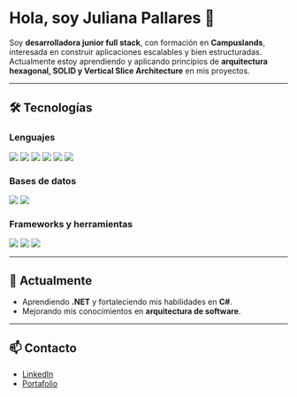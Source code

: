 # Hola, soy Juliana Pallares 👋

Soy **desarrolladora junior full stack**, con formación en **Campuslands**, interesada en construir aplicaciones escalables y bien estructuradas.  
Actualmente estoy aprendiendo y aplicando principios de **arquitectura hexagonal, SOLID y Vertical Slice Architecture** en mis proyectos.  

---

## 🛠️ Tecnologías

### Lenguajes
<p align="left">
  <img src="https://img.shields.io/badge/Java-ED8B00?style=for-the-badge&logo=openjdk&logoColor=white"/>
  <img src="https://img.shields.io/badge/C%23-239120?style=for-the-badge&logo=c-sharp&logoColor=white"/>
  <img src="https://img.shields.io/badge/JavaScript-F7DF1E?style=for-the-badge&logo=javascript&logoColor=black"/>
  <img src="https://img.shields.io/badge/Python-3776AB?style=for-the-badge&logo=python&logoColor=white"/>
  <img src="https://img.shields.io/badge/HTML5-E34F26?style=for-the-badge&logo=html5&logoColor=white"/>
  <img src="https://img.shields.io/badge/CSS3-1572B6?style=for-the-badge&logo=css3&logoColor=white"/>
</p>

### Bases de datos
<p align="left">
  <img src="https://img.shields.io/badge/MySQL-005C84?style=for-the-badge&logo=mysql&logoColor=white"/>
  <img src="https://img.shields.io/badge/PostgreSQL-316192?style=for-the-badge&logo=postgresql&logoColor=white"/>
</p>

### Frameworks y herramientas
<p align="left">
  <img src="https://img.shields.io/badge/.NET-512BD4?style=for-the-badge&logo=dotnet&logoColor=white"/>
  <img src="https://img.shields.io/badge/Git-F05032?style=for-the-badge&logo=git&logoColor=white"/>
  <img src="https://img.shields.io/badge/GitHub-181717?style=for-the-badge&logo=github&logoColor=white"/>
</p>

---

## 📌 Actualmente

- Aprendiendo **.NET** y fortaleciendo mis habilidades en **C#**.  
- Mejorando mis conocimientos en **arquitectura de software**.  

---

## 📫 Contacto  

- [LinkedIn](https://www.linkedin.com/in/juliana-pallares-932801379/)  
- [Portafolio](https://v0-portfolio-creation-virid.vercel.app/)  
